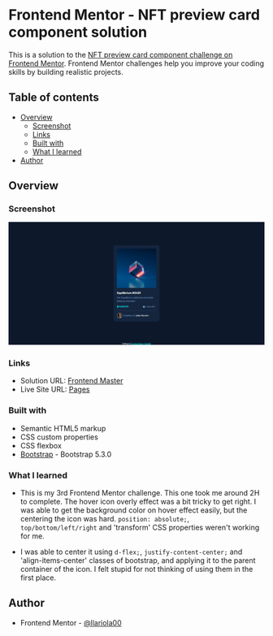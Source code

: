 # Frontend Mentor - NFT preview card component solution

This is a solution to the [NFT preview card component challenge on Frontend Mentor](https://www.frontendmentor.io/challenges/nft-preview-card-component-SbdUL_w0U). Frontend Mentor challenges help you improve your coding skills by building realistic projects.

## Table of contents

- [Overview](#overview)
  - [Screenshot](#screenshot)
  - [Links](#links)
  - [Built with](#built-with)
  - [What I learned](#what-i-learned)
- [Author](#author)

## Overview

### Screenshot

![](./images/ss_nft.png)

### Links

- Solution URL: [Frontend Master]()
- Live Site URL: [Pages]()

### Built with

- Semantic HTML5 markup
- CSS custom properties
- CSS flexbox
- [Bootstrap](https://getbootstrap.com/) - Bootstrap 5.3.0

### What I learned

- This is my 3rd Frontend Mentor challenge. This one took me around 2H to complete. The hover icon overly effect was a bit tricky to get right. I was able to get the background color on hover effect easily, but the centering the icon was hard. `position: absolute;`, `top/bottom/left/right` and 'transform' CSS properties weren't working for me.

- I was able to center it using `d-flex;`, `justify-content-center;` and 'align-items-center' classes of bootstrap, and applying it to the parent container of the icon. I felt stupid for not thinking of using them in the first place.

## Author

- Frontend Mentor - [@llariola00](https://www.frontendmentor.io/profile/llariola00)
